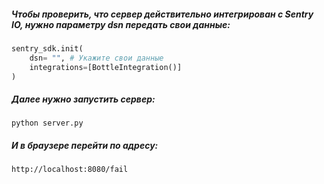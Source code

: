 ##### Чтобы проверить, что сервер действительно интегрирован с Sentry IO, нужно параметру dsn передать свои данные:
```python
sentry_sdk.init(
    dsn= "", # Укажите свои данные
    integrations=[BottleIntegration()]
)
```

##### Далее нужно запустить сервер:
```
python server.py
```

##### И в браузере перейти по адресу:
```
http://localhost:8080/fail
```
